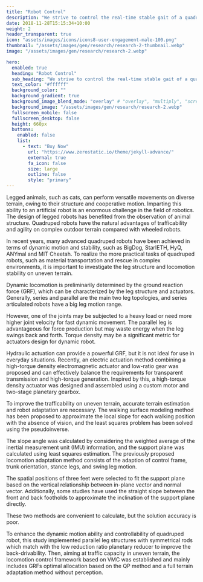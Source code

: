```yaml
---
title: "Robot Control"
description: "We strive to control the real-time stable gait of a quadruped walking robot in various environments, aiming to maintain consistent and balanced movement through diverse attempts."
date: 2018-11-28T15:15:34+10:00
weight: 2
header_transparent: true
icon: "assets/images/icons/icons8-user-engagement-male-100.png"
thumbnail: "/assets/images/gen/research/research-2-thumbnail.webp"
image: "/assets/images/gen/research/research-2.webp"

hero:
  enabled: true
  heading: "Robot Control"
  sub_heading: "We strive to control the real-time stable gait of a quadruped walking robot in various environments, aiming to maintain consistent and balanced movement through diverse attempts."
  text_color: "#ffffff"
  background_color: ""
  background_gradient: true
  background_image_blend_mode: "overlay" # "overlay", "multiply", "screen"
  background_image: "/assets/images/gen/research/research-2.webp"
  fullscreen_mobile: false
  fullscreen_desktop: false
  height: 660px
  buttons:
    enabled: false
    list:
      - text: "Buy Now"
        url: "https://www.zerostatic.io/theme/jekyll-advance/"
        external: true
        fa_icon: false
        size: large
        outline: false
        style: "primary"
---
```


Legged animals, such as cats, can perform versatile movements on diverse terrain, owing to their structure and cooperative motion. 
Imparting this ability to an artificial robot is an enormous challenge in the field of robotics. 
The design of legged robots has benefited from the observation of animal structure. 
Quadruped robots have the natural advantages of trafficability and agility on complex outdoor terrain compared with wheeled robots. 

In recent years, many advanced quadruped robots have been achieved in terms of dynamic motion and stability, such as BigDog, StarIETH, HyQ, ANYmal and MIT Cheetah. 
To realize the more practical tasks of quadruped robots, such as material transportation and rescue in complex environments, it is important to investigate the leg structure and locomotion stability on uneven terrain.


Dynamic locomotion is preliminarily determined by the ground reaction force (GRF), which can be characterized by the leg structure and actuators. 
Generally, series and parallel are the main two leg topologies, and series articulated robots have a big leg motion range.

However, one of the joints may be subjected to a heavy load or need more higher joint velocity for fast dynamic movement. 
The parallel leg is advantageous for force production but may waste energy when the leg swings back and forth. 
Torque density may be a significant metric for actuators design for dynamic robot. 

Hydraulic actuation can provide a powerful GRF, but it is not ideal for use in everyday situations.
Recently, an electric actuation method combining a high-torque density electromagnetic actuator and low-ratio gear was proposed and can effectively balance the requirements for transparent transmission and high-torque generation.
Inspired by this, a high-torque density actuator was designed and assembled using a custom motor and two-stage planetary gearbox.

To improve the trafficability on uneven terrain, accurate terrain estimation and robot adaptation are necessary.
The walking surface modeling method has been proposed to approximate the local slope for each walking position with the absence of vision, and the least squares problem has been solved using the pseudoinverse. 

The slope angle was calculated by considering the weighted average of the inertial measurement unit (IMU) information, and the support plane was calculated using least squares estimation. 
The previously proposed locomotion adaptation method consists of the adaption of control frame, trunk orientation, stance legs, and swing leg motion.

The spatial positions of three feet were selected to fit the support plane based on the vertical relationship between in-plane vector and normal vector. 
Additionally, some studies have used the straight slope between the front and back footholds to approximate the inclination of the support plane directly.

These two methods are convenient to calculate, but the solution accuracy is poor.

To enhance the dynamic motion ability and controllability of quadruped robot, this study implemented parallel leg structures with symmetrical rods which match with the low reduction ratio planetary reducer to improve the back-drivability. 
Then, aiming at traffic capacity in uneven terrain, the locomotion control framework based on VMC was established and mainly includes GRFs optimal allocation based on the QP method and a full terrain adaptation method without perception. 